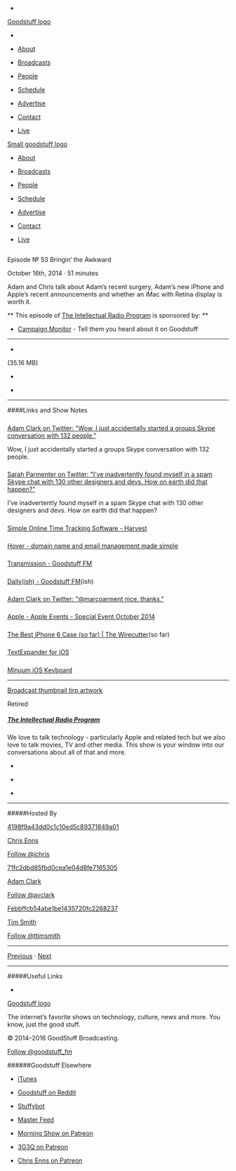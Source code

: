 

-
[Goodstuff logo](http://www.goodstuff.fm/)[](/assets/goodstuff_logo-17c1fe6f378352de5d7345f76152130b.svg)

-


-  [About](/about)

-  [Broadcasts](/broadcasts)

-  [People](/people)

-  [Schedule](/schedule)

-  [Advertise](/advertise)

-  [Contact](/contact)

-  [Live](/live)


[Small goodstuff logo](http://www.goodstuff.fm/)[](/assets/small_goodstuff_logo-bf032e72b9ec41494f4d90905f1ad619.svg)


-  [About](/about)

-  [Broadcasts](/broadcasts)

-  [People](/people)

-  [Schedule](/schedule)

-  [Advertise](/advertise)

-  [Contact](/contact)

-  [Live](/live)


##
Episode № 53
Bringin’ the Awkward


October 16th, 2014
&middot;
51
minutes


Adam and Chris talk about Adam&rsquo;s recent surgery, Adam&rsquo;s new iPhone and Apple&rsquo;s recent announcements and whether an iMac with Retina display is worth it.


**
This episode of
[The Intellectual Radio Program](/tirp)
is sponsored by:
**


-  [Campaign Monitor](http://www.campaignmonitor.com/) - Tell them you heard about it on Goodstuff


------------------------------


-
[](https://goodstuffs3.s3.amazonaws.com/uploads/tirp-53.mp3)(35.16 MB)

-
[](http://twitter.com/intent/tweet?text=The%20Intellectual%20Radio%20Program%20%E2%84%96%2053%20on%20@goodstuff_fm%20-%20http://goodstuff.fm/tirp/53)

-
[](http://www.facebook.com/sharer/sharer.php?u=http://goodstuff.fm/tirp/53)


------------------------------


####Links and Show Notes

#####
[Adam Clark on Twitter: "Wow, I just accidentally started a groups Skype conversation with 132 people."](https://twitter.com/avclark/status/522620101045284864)


Wow, I just accidentally started a groups Skype conversation with 132 people.


#####
[Sarah Parmenter on Twitter: "I’ve inadvertently found myself in a spam Skype chat with 130 other designers and devs. How on earth did that happen?"](https://twitter.com/sazzy/status/522742185892933632)


I’ve inadvertently found myself in a spam Skype chat with 130 other designers and devs. How on earth did that happen?


#####
[Simple Online Time Tracking Software - Harvest](https://www.getharvest.com/)


#####
[Hover - domain name and email management made simple](https://www.hover.com/)


#####
[Transmission - Goodstuff FM](http://goodstuff.fm/transmission)


#####
[Daily(ish) - Goodstuff FM](http://goodstuff.fm/dailyish/)(ish)


#####
[Adam Clark on Twitter: "@marcoarment nice. thanks."](https://twitter.com/avclark/status/522605489537171456)


#####
[Apple - Apple Events - Special Event October 2014](http://www.apple.com/apple-events/2014-oct-event/)


#####
[The Best iPhone 6 Case (so far) | The Wirecutter](http://thewirecutter.com/reviews/best-iphone-6-case/)(so far)


#####
[TextExpander for iOS](https://itunes.apple.com/ca/app/textexpander-3-+-custom-keyboard/id917416298?mt=8&uo=4&at=10l4Ki)


#####
[Minuum iOS Keyboard](https://itunes.apple.com/app/minuum-little-keyboard-for/id914968934)


------------------------------


[Broadcast thumbnail tirp artwork](/tirp)[](https://goodstuffs3.s3.amazonaws.com/uploads/broadcast/image/15/broadcast_thumbnail_tirp_artwork.png)

Retired


##### [The Intellectual Radio Program](/tirp)


We love to talk technology - particularly Apple and related tech but we also love to talk movies, TV and other media. This show is your window into our conversations about all of that and more.

-
[](https://itunes.apple.com/us/podcast/intellectual-radio-program/id682246844)

-
[](/tirp/feed)

-
[](mailto:chris@goodstuff.fm?cc=sponsorship%40goodstuff.fm&subject=%5BGoodStuff%20FM%5D%20Sponsorship%20Inquiry%20for%20The%20Intellectual%20Radio%20Program)


------------------------------


#####Hosted By


[4198f9a43dd0c1c10ed5c89371849a01](/people/chris-enns)[](http://gravatar.com/avatar/4198f9a43dd0c1c10ed5c89371849a01.png?s=300&r=pg)

[Chris Enns](/people/chris-enns)


[Follow @ichris](https://twitter.com/ichris)


[71fc2dbd85fbd0cea1e04d8fe7165305](/people/avclark)[](http://gravatar.com/avatar/71fc2dbd85fbd0cea1e04d8fe7165305.png?s=300&r=pg)

[Adam Clark](/people/avclark)


[Follow @avclark](https://twitter.com/avclark)


[Febbffcb54abe1be1435720fc2268237](/people/ttimsmith)[](http://gravatar.com/avatar/febbffcb54abe1be1435720fc2268237.png?s=300&r=pg)

[Tim Smith](/people/ttimsmith)


[Follow @ttimsmith](https://twitter.com/ttimsmith)


------------------------------


[Previous](/tirp/52)
&middot;
[Next](/tirp/54)


------------------------------


#####Useful Links

-
[](mailto:chris@goodstuff.fm?subject=%5BGoodstuff%20FM%5D%20Feedback%20for%20The%20Intellectual%20Radio%20Program)


[Goodstuff logo](http://www.goodstuff.fm/)[](/assets/goodstuff_logo-17c1fe6f378352de5d7345f76152130b.svg)


The internet’s favorite shows on technology, culture, news and more. You know, just the good stuff.


&copy; 2014&ndash;2016 GoodStuff Broadcasting.

[Follow @goodstuff_fm](https://twitter.com/goodstufffm)


######Goodstuff Elsewhere

-  [iTunes](https://itunes.apple.com/us/artist/goodstuff-fm/id843385597?mt=2)

-  [Goodstuff on Reddit](https://www.reddit.com/r/Goodstuff_fm/)

-  [Stuffybot](http://stuffybot.goodstuff.fm)

-  [Master Feed](/master/feed)

-  [Morning Show on Patreon](https://www.patreon.com/morningshow)

-  [3G3Q on Patreon](https://www.patreon.com/3g3q)

-  [Chris Enns on Patreon](https://www.patreon.com/ichris)
